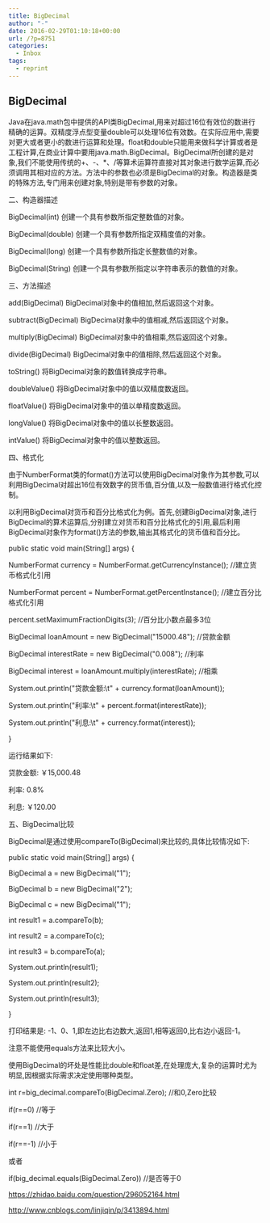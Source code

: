 ```yaml
---
title: BigDecimal
author: "-"
date: 2016-02-29T01:10:18+00:00
url: /?p=8751
categories:
  - Inbox
tags:
  - reprint
---
```

## BigDecimal
Java在java.math包中提供的API类BigDecimal,用来对超过16位有效位的数进行精确的运算。双精度浮点型变量double可以处理16位有效数。在实际应用中,需要对更大或者更小的数进行运算和处理。float和double只能用来做科学计算或者是工程计算,在商业计算中要用java.math.BigDecimal。BigDecimal所创建的是对象,我们不能使用传统的+、-、*、/等算术运算符直接对其对象进行数学运算,而必须调用其相对应的方法。方法中的参数也必须是BigDecimal的对象。构造器是类的特殊方法,专门用来创建对象,特别是带有参数的对象。

二、构造器描述
  
BigDecimal(int) 创建一个具有参数所指定整数值的对象。
  
BigDecimal(double) 创建一个具有参数所指定双精度值的对象。
  
BigDecimal(long) 创建一个具有参数所指定长整数值的对象。
  
BigDecimal(String) 创建一个具有参数所指定以字符串表示的数值的对象。

三、方法描述
  
add(BigDecimal) BigDecimal对象中的值相加,然后返回这个对象。
  
subtract(BigDecimal) BigDecimal对象中的值相减,然后返回这个对象。
  
multiply(BigDecimal) BigDecimal对象中的值相乘,然后返回这个对象。
  
divide(BigDecimal) BigDecimal对象中的值相除,然后返回这个对象。
  
toString() 将BigDecimal对象的数值转换成字符串。
  
doubleValue() 将BigDecimal对象中的值以双精度数返回。
  
floatValue() 将BigDecimal对象中的值以单精度数返回。
  
longValue() 将BigDecimal对象中的值以长整数返回。
  
intValue() 将BigDecimal对象中的值以整数返回。

四、格式化
  
由于NumberFormat类的format()方法可以使用BigDecimal对象作为其参数,可以利用BigDecimal对超出16位有效数字的货币值,百分值,以及一般数值进行格式化控制。

以利用BigDecimal对货币和百分比格式化为例。首先,创建BigDecimal对象,进行BigDecimal的算术运算后,分别建立对货币和百分比格式化的引用,最后利用BigDecimal对象作为format()方法的参数,输出其格式化的货币值和百分比。
  
public static void main(String[] args) {
  
NumberFormat currency = NumberFormat.getCurrencyInstance(); //建立货币格式化引用
  
NumberFormat percent = NumberFormat.getPercentInstance(); //建立百分比格式化引用
  
percent.setMaximumFractionDigits(3); //百分比小数点最多3位

BigDecimal loanAmount = new BigDecimal("15000.48"); //贷款金额
  
BigDecimal interestRate = new BigDecimal("0.008"); //利率
  
BigDecimal interest = loanAmount.multiply(interestRate); //相乘

System.out.println("贷款金额:\t" + currency.format(loanAmount));
  
System.out.println("利率:\t" + percent.format(interestRate));
  
System.out.println("利息:\t" + currency.format(interest));
  
}

运行结果如下: 

贷款金额: ￥15,000.48
  
利率: 0.8%
  
利息: ￥120.00
  
五、BigDecimal比较
  
BigDecimal是通过使用compareTo(BigDecimal)来比较的,具体比较情况如下: 
  
public static void main(String[] args) {
  
BigDecimal a = new BigDecimal("1");
  
BigDecimal b = new BigDecimal("2");
  
BigDecimal c = new BigDecimal("1");
  
int result1 = a.compareTo(b);
  
int result2 = a.compareTo(c);
  
int result3 = b.compareTo(a);
  
System.out.println(result1);
  
System.out.println(result2);
  
System.out.println(result3);

}

打印结果是: -1、0、1,即左边比右边数大,返回1,相等返回0,比右边小返回-1。
  
注意不能使用equals方法来比较大小。

使用BigDecimal的坏处是性能比double和float差,在处理庞大,复杂的运算时尤为明显,因根据实际需求决定使用哪种类型。

int r=big_decimal.compareTo(BigDecimal.Zero); //和0,Zero比较
  
if(r==0) //等于
  
if(r==1) //大于
  
if(r==-1) //小于
  
或者
  
if(big_decimal.equals(BigDecimal.Zero)) //是否等于0

https://zhidao.baidu.com/question/296052164.html
  
http://www.cnblogs.com/linjiqin/p/3413894.html